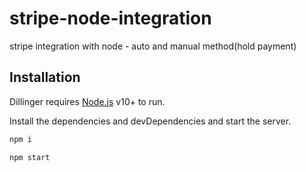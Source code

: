 # stripe-node-integration
stripe integration with node - auto and manual method(hold payment)



## Installation

Dillinger requires [Node.js](https://nodejs.org/) v10+ to run.

Install the dependencies and devDependencies and start the server.

```sh
npm i
```

```sh
npm start
```
